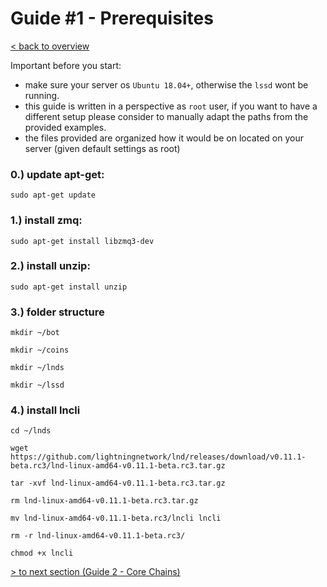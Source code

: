 # Guide #1 -  Prerequisites

[< back to overview](README.md)

Important before you start:
- make sure your server os `Ubuntu 18.04+`, otherwise the `lssd` wont be running.
- this guide is written in a perspective as `root` user, if you want to have a different setup please consider to manually adapt the paths from the provided examples.
- the files provided are organized how it would be on located on your server (given default settings as root)

### 0.) update apt-get:
 
`sudo apt-get update`

### 1.) install zmq: 

`sudo apt-get install libzmq3-dev`

### 2.) install unzip: 

`sudo apt-get install unzip`

### 3.) folder structure

`mkdir ~/bot`

`mkdir ~/coins`

`mkdir ~/lnds`

`mkdir ~/lssd`

### 4.) install lncli

`cd ~/lnds`

`wget https://github.com/lightningnetwork/lnd/releases/download/v0.11.1-beta.rc3/lnd-linux-amd64-v0.11.1-beta.rc3.tar.gz`

`tar -xvf lnd-linux-amd64-v0.11.1-beta.rc3.tar.gz`

`rm lnd-linux-amd64-v0.11.1-beta.rc3.tar.gz`

`mv lnd-linux-amd64-v0.11.1-beta.rc3/lncli lncli`

`rm -r lnd-linux-amd64-v0.11.1-beta.rc3/`

`chmod +x lncli`

[ > to next section (Guide 2 - Core Chains)](guide_2_core_chains.md)
